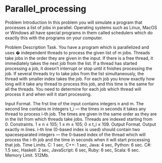 ﻿# Parallel_processing


Problem Introduction
In this problem you will simulate a program that processes a list of jobs in parallel. Operating systems such as Linux, MacOS or Windows all have special programs in them called schedulers which do exactly this with the programs on your computer.

Problem Description
Task. You have a program which is parallelized and uses � independent threads to process the given list of m jobs. Threads take jobs in the order they are given in the input. If there is a free thread, it immediately takes the next job from the list. If a thread has started processing a job, it doesn’t interrupt or stop until it fnishes processing the job. If several threads try to take jobs from the list simultaneously, the thread with smaller index takes the job. For each job you know exactly how long will it take any thread to process this job, and this time is the same for all the threads. You need to determine for each job which thread will process it and when will it start processing.

Input Format. The frst line of the input contains integers n and m.
The second line contains m integers t_i — the times in seconds it takes any thread to process i-th job.
The times are given in the same order as they are in the list from which threads take jobs.
Threads are indexed starting from 0.
Constraints. 1 ≤ n ≤ 105; 1 ≤ m ≤ 105; 0 ≤ t_i ≤ 109.
Output Format. Output exactly m lines. i-th line (0-based index is used) should contain two spaceseparated integers — the 0-based index of the thread which will process the i-th job and the time in
seconds when it will start processing that job.
Time Limits. C: 1 sec, C++: 1 sec, Java: 4 sec, Python: 6 sec. C#: 1.5 sec, Haskell: 2 sec, JavaScript:
6 sec, Ruby: 6 sec, Scala: 6 sec.
Memory Limit. 512Mb.